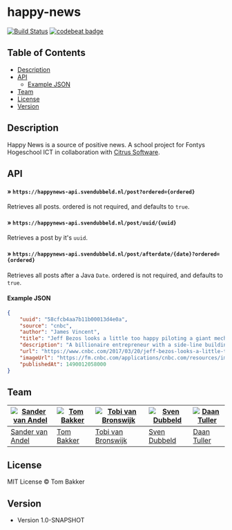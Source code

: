 # happy-news

[![Build Status](https://travis-ci.org/BakkerTom/happy-news.svg?branch=master)](https://travis-ci.org/BakkerTom/happy-news)
[![codebeat badge](https://codebeat.co/badges/503aab65-3852-4b7b-9c46-938a56e05b97)](https://codebeat.co/projects/github-com-bakkertom-happy-news-master)

## Table of Contents
* [Description](#description)
* [API](#api)
    * [Example JSON](#example-json)
* [Team](#team)
* [License](#license)
* [Version](#version)

## Description

Happy News is a source of positive news. A school project for Fontys Hogeschool ICT in collaboration with [Citrus Software](http://citrus.nl/).

## API

#### » `https://happynews-api.svendubbeld.nl/post?ordered={ordered}`

Retrieves all posts. ordered is not required, and defaults to `true`.

#### » `https://happynews-api.svendubbeld.nl/post/uuid/{uuid}`

Retrieves a post by it's `uuid`.

#### » `https://happynews-api.svendubbeld.nl/post/afterdate/{date}?ordered={ordered}`

Retrieves all posts after a Java `Date`. ordered is not required, and defaults to `true`.

#### Example JSON
```json
{
    "uuid": "58cfcb4aa7b11b00013d4e0a",
    "source": "cnbc",
    "author": "James Vincent",
    "title": "Jeff Bezos looks a little too happy piloting a giant mechanical robot",
    "description": "A billionaire entrepreneur with a side-line building space rockets has been showing off piloting a 13-foot-tall robot.",
    "url": "https://www.cnbc.com/2017/03/20/jeff-bezos-looks-a-little-too-happy-piloting-a-giant-mechanical-robot.html",
    "imageUrl": "https://fm.cnbc.com/applications/cnbc.com/resources/img/editorial/2017/03/20/104351978-C7Vl-gtWkAAkj-Y.1910x1000.jpg",
    "publishedAt": 1490012058000
}
```


## Team
[![Sander van Andel](https://avatars1.githubusercontent.com/u/25583174?v=3&s=250)](https://github.com/SanderVanAndel) | [![Tom Bakker](https://avatars0.githubusercontent.com/u/1022998?v=3&s=250)](https://github.com/BakkerTom) | [![Tobi van Bronswijk](https://avatars3.githubusercontent.com/u/20115031?v=3&s=250)](https://github.com/TvanBronswijk) | [![Sven Dubbeld](https://avatars1.githubusercontent.com/u/4523069?v=3&s=250)](https://github.com/SvenDub) | [![Daan Tuller](https://avatars3.githubusercontent.com/u/15889244?v=3&s=250)](https://github.com/DaanTul)
---|---|---|---|---
[Sander van Andel](https://github.com/SanderVanAndel) | [Tom Bakker](https://github.com/BakkerTom) | [Tobi van Bronswijk](https://github.com/TvanBronswijk) | [Sven Dubbeld](https://github.com/SvenDub) | [Daan Tuller](https://github.com/DaanTul)


## License

MIT License © Tom Bakker

## Version

* Version 1.0-SNAPSHOT
